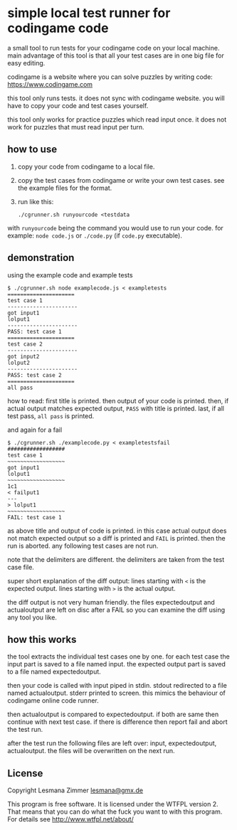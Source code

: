 simple local test runner for codingame code
===========================================

a small tool to run tests for your codingame code on your local machine.
main advantage of this tool is that all your test cases
are in one big file for easy editing.

codingame is a website where you can solve puzzles by writing code:
https://www.codingame.com

this tool only runs tests. it does not sync with codingame website.
you will have to copy your code and test cases yourself.

this tool only works for practice puzzles which read input once.
it does not work for puzzles that must read input per turn.

how to use
----------

1.  copy your code from codingame to a local file.
2.  copy the test cases from codingame or write your own test cases.
    see the example files for the format.
3.  run like this:

        ./cgrunner.sh runyourcode <testdata

with `runyourcode` being the command you would use to run your code.
for example: `node code.js` or `./code.py` (if `code.py` executable).

demonstration
-------------

using the example code and example tests

    $ ./cgrunner.sh node examplecode.js < exampletests
    =====================
    test case 1
    ----------------------
    got input1
    lolput1
    ----------------------
    PASS: test case 1
    =====================
    test case 2
    ----------------------
    got input2
    lolput2
    ----------------------
    PASS: test case 2
    =====================
    all pass

how to read: first title is printed.
then output of your code is printed.
then, if actual output matches expected output,
`PASS` with title is printed.
last, if all test pass, `all pass` is printed.

and again for a fail

    $ ./cgrunner.sh ./examplecode.py < exampletestsfail
    ##################
    test case 1
    ~~~~~~~~~~~~~~~~~~
    got input1
    lolput1
    ~~~~~~~~~~~~~~~~~~
    1c1
    < failput1
    ---
    > lolput1
    ~~~~~~~~~~~~~~~~~~
    FAIL: test case 1

as above title and output of code is printed.
in this case actual output does not match expected output
so a diff is printed and `FAIL` is printed.
then the run is aborted. any following test cases are not run.

note that the delimiters are different.
the delimiters are taken from the test case file.

super short explanation of the diff output:
lines starting with `<` is the expected output.
lines starting with `>` is the actual output.

the diff output is not very human friendly.
the files expectedoutput and actualoutput
are left on disc after a FAIL
so you can examine the diff using any tool you like.

how this works
--------------

the tool extracts the individual test cases one by one.
for each test case
the input part is saved to a file named input.
the expected output part is saved to a file named expectedoutput.

then your code is called with input piped in stdin.
stdout redirected to a file named actualoutput.
stderr printed to screen.
this mimics the behaviour of codingame online code runner.

then actualoutput is compared to expectedoutput.
if both are same then continue with next test case.
if there is difference then report fail and abort the test run.

after the test run the following files are left over:
input, expectedoutput, actualoutput.
the files will be overwritten on the next run.

License
-------

Copyright Lesmana Zimmer lesmana@gmx.de

This program is free software.
It is licensed under the WTFPL version 2.
That means that you can do what the fuck
you want to with this program.
For details see http://www.wtfpl.net/about/
